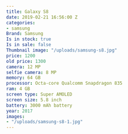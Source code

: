 ```yaml
---
title: Galaxy S8
date: 2019-02-21 16:56:00 Z
categories:
- samsung
Brand: Samsung
Is in stock: true
Is in sale: false
Thumbnail image: "/uploads/samsung-s8.jpg"
price: 1200
old price: 1300
camera: 12 MP
selfie camera: 8 MP
memory: 64 GB
processor: Octa-core Qualcomm Snapdragon 835
ram: 4 GB
screen type: Super AMOLED
screen size: 5.8 inch 
battery: 3000 mAh battery
year: 2017
images:
- "/uploads/samsung-s8-1.jpg"
---
```


